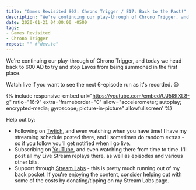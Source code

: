 ```yaml
---
title: "Games Revisited S02: Chrono Trigger / E17: Back to the Past!"
description: "We're continuing our play-through of Chrono Trigger, and today we head back to 600 AD to try and stop Lavos from being summoned in the first place."
date: 2020-01-21 04:00:00 -0500
tags:
- Games Revisited
- Chrono Trigger
repost: "" #"dev.to"
---
```


We're continuing our play-through of Chrono Trigger, and today we head back to 600 AD to try and stop Lavos from being summoned in the first place.

Watch live if you want to see the next 6-episode run as it's recorded. :smiley:
<!--more-->

{% include responsive-embed url="https://youtube.com/embed/UJ5I8tXL8-o" ratio="16:9" extra='frameborder="0" allow="accelerometer; autoplay; encrypted-media; gyroscope; picture-in-picture" allowfullscreen' %}

Help out by:
 * Following on [Twtich](https://twitch.tv/AnonJr_Live), and even watching when you have time! I have my streaming schedule posted there, and I sometimes do random extras - so if you follow you'll get notified when I go live.
 * Subscribing on [YouTube](http://www.youtube.com/channel/UCXafqhKHbkSUIrq0LAuu0tw), and even watching there from time to time. I'll post all my Live Stream replays there, as well as episodes and various other bits.
 * Support through [Stream Labs](https://streamlabs.com/anonjr_live) - this is pretty much running out of my back pocket. If you're enjoying the content, consider helping out with some of the costs by donating/tipping on my Stream Labs page.